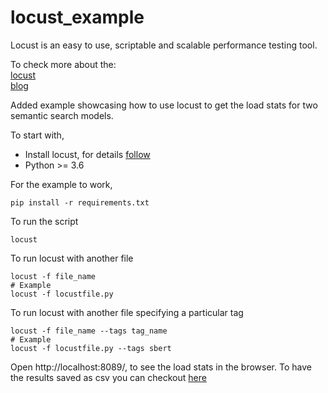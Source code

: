 # **locust_example**<br>
Locust is an easy to use, scriptable and scalable performance testing tool.<br>

To check more about the:<br>
[locust](http://docs.locust.io/en/stable/what-is-locust.html)<br>
[blog](http://oak.cs.ucla.edu/refs/locust/index.html)

Added example showcasing how to use locust to get the load stats for two semantic search models.

To start with, 
- Install locust, for details [follow](https://docs.locust.io/en/stable/installation.html)
- Python >= 3.6

For the example to work,<br> 
```
pip install -r requirements.txt
```


To run the script<br> 
```
locust
```

To run locust with another file<br>
```
locust -f file_name
# Example
locust -f locustfile.py
```

To run locust with another file specifying a particular tag<br>
```
locust -f file_name --tags tag_name
# Example
locust -f locustfile.py --tags sbert
```


Open http://localhost:8089/, to see the load stats in the browser. To have the results saved as csv you can checkout [here](http://docs.locust.io/en/stable/retrieving-stats.html)
